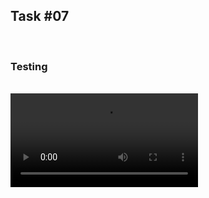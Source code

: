 ## Task #07
<br>
<h3>Testing</h3>
<br>
  <video controls loop>
      <source src="TestResults.mp4" type="video/mp4">
  Ihr Browser kann dieses Video nicht wiedergeben.<br/>
  Sie können es <a href="TestResults.mp4">hier</a> abrufen.
  </video>
